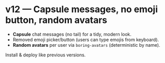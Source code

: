 # v12 — Capsule messages, no emoji button, random avatars

- **Capsule** chat messages (no tail) for a tidy, modern look.
- Removed emoji picker/button (users can type emojis from keyboard).
- **Random avatars** per user via `boring-avatars` (deterministic by name).

Install & deploy like previous versions.
